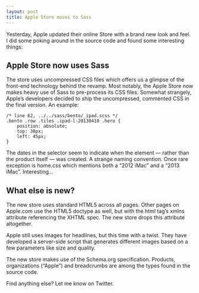 ```yaml
---
layout: post
title: Apple Store moves to Sass
---
```

<p class="intro">Yesterday, Apple updated their online Store with a brand new look and feel. I did some poking around in the source code and found some interesting things:</p>

## Apple Store now uses Sass

The store uses uncompressed CSS files which offers us a glimpse of the front-end technology behind the revamp. Most notably, the Apple Store now makes heavy use of Sass to pre-process its CSS files. Somewhat strangely, Apple’s developers decided to ship the uncompressed, commented CSS in the final version. An example:

    /* line 62, ../../sass/bento/_ipad.scss */
    .bento .row .tiles .ipad-l-20130410 .hero {
        position: absolute;
        top: 30px;
        left: 45px;
    }

The dates in the selector seem to indicate when the element — rather than the product itself — was created. A strange naming convention. Once rare exception is home.css which mentions both a “2012 iMac” and a “2013 iMac”. Interesting…

## What else is new?

The new store uses standard HTML5 across all pages. Other pages on Apple.com use the HTML5 doctype as well, but with the html tag’s xmlns attribute referencing the XHTML spec. The new store drops this attribute altogether.

Apple still uses images for headlines, but this time with a twist. They have developed a server-side script that generates different images based on a few parameters like size and quality.

<p class="in">The new store makes use of the Schema.org specification. Products, organizations (“Apple”) and breadcrumbs are among the types found in the source code.</p>

Find anything else? Let me know on Twitter.
